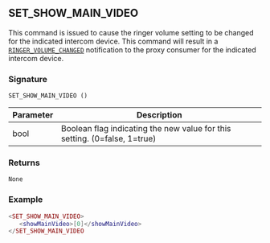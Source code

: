 ## SET\_SHOW\_MAIN\_VIDEO

This command is issued to cause the ringer volume setting to be changed for the indicated intercom device.  This command will result in a [`RINGER_VOLUME_CHANGED`][1] notification to the proxy consumer for the indicated intercom device.


### Signature

`SET_SHOW_MAIN_VIDEO ()`


| Parameter | Description |
| --- | --- |
| bool | Boolean flag indicating the new value for this setting. (0=false, 1=true) |


### Returns

`None`


### Example

```lua
<SET_SHOW_MAIN_VIDEO>
   <showMainVideo>[0]</showMainVideo>
</SET_SHOW_MAIN_VIDEO
```

[1]:	https://snap-one.github.io/docs-driverworks-proxyprotocol/#ringer-volume-changed